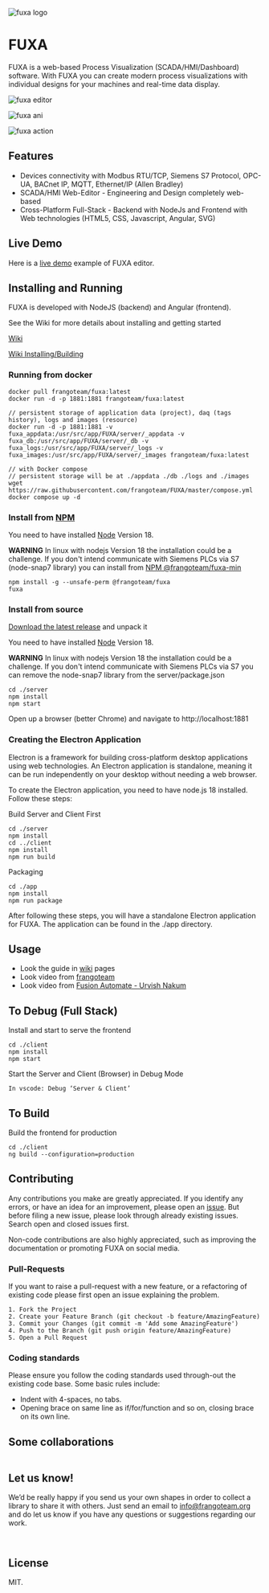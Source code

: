 ![fuxa logo](/client/src/favicon.ico)
# FUXA
FUXA is a web-based Process Visualization (SCADA/HMI/Dashboard) software. With FUXA you can create modern process visualizations with individual designs for your machines and real-time data display.

![fuxa editor](/screenshot/fuxa-editor.png)

![fuxa ani](/screenshot/fuxa-ani.gif)

![fuxa action](/screenshot/feature-action-move.gif)

## Features
- Devices connectivity with Modbus RTU/TCP, Siemens S7 Protocol, OPC-UA, BACnet IP, MQTT, Ethernet/IP (Allen Bradley)
- SCADA/HMI Web-Editor - Engineering and Design completely web-based
- Cross-Platform Full-Stack - Backend with NodeJs and Frontend with Web technologies (HTML5, CSS, Javascript, Angular, SVG)

## Live Demo
Here is a [live demo](https://frangoteam.github.io) example of FUXA editor.

## Installing and Running
FUXA is developed with NodeJS (backend) and Angular (frontend).

See the Wiki for more details about installing and getting started

[Wiki](https://github.com/frangoteam/FUXA/wiki)

[Wiki Installing/Building](https://github.com/frangoteam/FUXA/wiki/Installing-and-Running)


### Running from docker
```
docker pull frangoteam/fuxa:latest
docker run -d -p 1881:1881 frangoteam/fuxa:latest

// persistent storage of application data (project), daq (tags history), logs and images (resource)
docker run -d -p 1881:1881 -v fuxa_appdata:/usr/src/app/FUXA/server/_appdata -v fuxa_db:/usr/src/app/FUXA/server/_db -v fuxa_logs:/usr/src/app/FUXA/server/_logs -v fuxa_images:/usr/src/app/FUXA/server/_images frangoteam/fuxa:latest

// with Docker compose
// persistent storage will be at ./appdata ./db ./logs and ./images
wget https://raw.githubusercontent.com/frangoteam/FUXA/master/compose.yml
docker compose up -d
```

### Install from [NPM](https://www.npmjs.com/package/@frangoteam/fuxa)

You need to have installed [Node](https://nodejs.org/en/about/previous-releases) Version 18.

**WARNING** In linux with nodejs Version 18 the installation could be a challenge.
If you don't intend communicate with Siemens PLCs via S7 (node-snap7 library) you can install from [NPM @frangoteam/fuxa-min](https://www.npmjs.com/package/@frangoteam/fuxa-min)

```
npm install -g --unsafe-perm @frangoteam/fuxa
fuxa
```

### Install from source
[Download the latest release](https://github.com/frangoteam/FUXA/releases) and unpack it

You need to have installed [Node](https://nodejs.org/en/about/previous-releases) Version 18.

**WARNING** In linux with nodejs Version 18 the installation could be a challenge.
If you don't intend communicate with Siemens PLCs via S7 you can remove the node-snap7 library from the server/package.json

```
cd ./server
npm install
npm start
```

Open up a browser (better Chrome) and navigate to http://localhost:1881

### Creating the Electron Application
Electron is a framework for building cross-platform desktop applications using web technologies. An Electron application is standalone, meaning it can be run independently on your desktop without needing a web browser.

To create the Electron application, you need to have node.js 18 installed. Follow these steps:

Build Server and Client First
```
cd ./server
npm install
cd ../client
npm install
npm run build
```

Packaging
```
cd ./app
npm install
npm run package
```

After following these steps, you will have a standalone Electron application for FUXA. The application can be found in the ./app directory.

## Usage
- Look the guide in [wiki](https://github.com/frangoteam/FUXA/wiki) pages
- Look video from [frangoteam](https://www.youtube.com/@umbertonocelli5301)
- Look video from [Fusion Automate - Urvish Nakum](https://youtube.com/playlist?list=PLxrSjjYyzaaK8uY3kVaFzfGnwhVXiCEAO&si=aU1OxgkUvLQ3bXHq)

## To Debug (Full Stack)
Install and start to serve the frontend
```
cd ./client
npm install
npm start
```

Start the Server and Client (Browser) in Debug Mode
```
In vscode: Debug ‘Server & Client’
```

## To Build
Build the frontend for production
```
cd ./client
ng build --configuration=production
```

## Contributing
Any contributions you make are greatly appreciated.
If you identify any errors, or have an idea for an improvement, please open an [issue](/../../issues).
But before filing a new issue, please look through already existing issues. Search open and closed issues first.

Non-code contributions are also highly appreciated, such as improving the documentation or promoting FUXA on social media.

### Pull-Requests
If you want to raise a pull-request with a new feature, or a refactoring of existing code please first open an issue explaining the problem.
```
1. Fork the Project
2. Create your Feature Branch (git checkout -b feature/AmazingFeature)
3. Commit your Changes (git commit -m 'Add some AmazingFeature')
4. Push to the Branch (git push origin feature/AmazingFeature)
5. Open a Pull Request
```

### Coding standards
Please ensure you follow the coding standards used through-out the existing code base. Some basic rules include:
- Indent with 4-spaces, no tabs.
- Opening brace on same line as if/for/function and so on, closing brace on its own line.

## Some collaborations
<div >
    <a href="https://wiki.seeedstudio.com/reTerminal-DM_intro_FUXA/" target="_blank" style="margin-right: 100px; line-height: 60px">
        <img src="https://frangoteam.org/assets/images/seeed-studio2.png" alt="" style="vertical-align: top"></a>
</div>

## Let us know!
We’d be really happy if you send us your own shapes in order to collect a library to share it with others. Just send an email to info@frangoteam.org and do let us know if you have any questions or suggestions regarding our work.

## <a href="https://discord.gg/WZhxz9uHh4" target="_blank" > <img src="https://skillicons.dev/icons?i=discord" alt=""></a>

## License
MIT.
